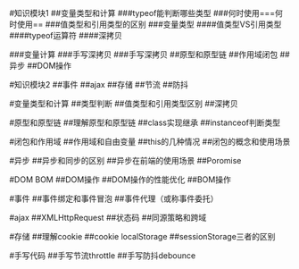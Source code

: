 #知识模块1
##变量类型和计算
###typeof能判断哪些类型
###何时使用===何时使用==
###值类型和引用类型的区别
###变量类型
####值类型VS引用类型
####typeof运算符
####深拷贝

###变量计算
###手写深拷贝
###手写深拷贝
##原型和原型链
##作用域闭包
##异步
##DOM操作

#知识模块2
##事件
##ajax
##存储
##节流
##防抖

#变量类型和计算
##类型判断
##值类型和引用类型区别
##深拷贝

#原型和原型链
##理解原型和原型链
##class实现继承
##instanceof判断类型

#闭包和作用域
##作用域和自由变量
##this的几种情况
##闭包的概念和使用场景

#异步
##异步和同步的区别
##异步在前端的使用场景
##Poromise

#DOM BOM
##DOM操作
##DOM操作的性能优化
##BOM操作

#事件
##事件绑定和事件冒泡
##事件代理（或称事件委托）

#ajax
##XMLHttpRequest
##状态码
##同源策略和跨域

#存储
##理解cookie
##cookie localStorage ##sessionStorage三者的区别

#手写代码
##手写节流throttle
##手写防抖debounce